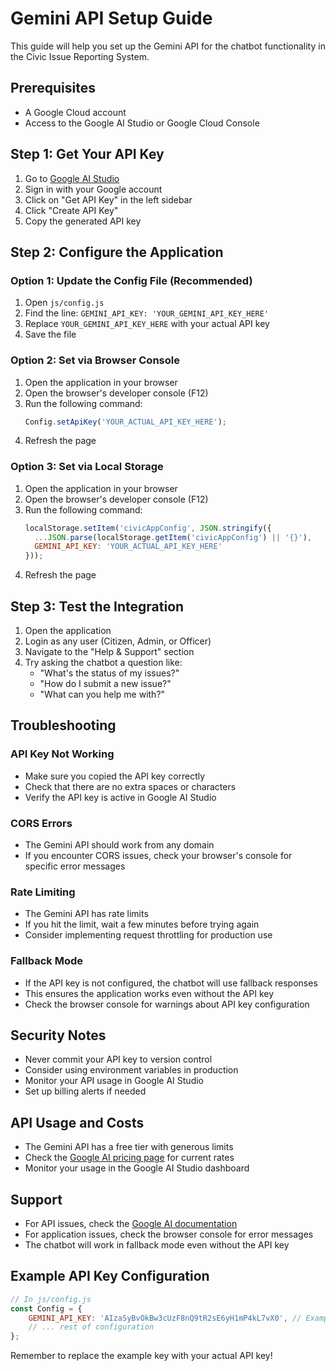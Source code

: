 # Gemini API Setup Guide

This guide will help you set up the Gemini API for the chatbot functionality in the Civic Issue Reporting System.

## Prerequisites

- A Google Cloud account
- Access to the Google AI Studio or Google Cloud Console

## Step 1: Get Your API Key

1. Go to [Google AI Studio](https://aistudio.google.com/)
2. Sign in with your Google account
3. Click on "Get API Key" in the left sidebar
4. Click "Create API Key"
5. Copy the generated API key

## Step 2: Configure the Application

### Option 1: Update the Config File (Recommended)

1. Open `js/config.js`
2. Find the line: `GEMINI_API_KEY: 'YOUR_GEMINI_API_KEY_HERE'`
3. Replace `YOUR_GEMINI_API_KEY_HERE` with your actual API key
4. Save the file

### Option 2: Set via Browser Console

1. Open the application in your browser
2. Open the browser's developer console (F12)
3. Run the following command:
   ```javascript
   Config.setApiKey('YOUR_ACTUAL_API_KEY_HERE');
   ```
4. Refresh the page

### Option 3: Set via Local Storage

1. Open the application in your browser
2. Open the browser's developer console (F12)
3. Run the following command:
   ```javascript
   localStorage.setItem('civicAppConfig', JSON.stringify({
     ...JSON.parse(localStorage.getItem('civicAppConfig') || '{}'),
     GEMINI_API_KEY: 'YOUR_ACTUAL_API_KEY_HERE'
   }));
   ```
4. Refresh the page

## Step 3: Test the Integration

1. Open the application
2. Login as any user (Citizen, Admin, or Officer)
3. Navigate to the "Help & Support" section
4. Try asking the chatbot a question like:
   - "What's the status of my issues?"
   - "How do I submit a new issue?"
   - "What can you help me with?"

## Troubleshooting

### API Key Not Working

- Make sure you copied the API key correctly
- Check that there are no extra spaces or characters
- Verify the API key is active in Google AI Studio

### CORS Errors

- The Gemini API should work from any domain
- If you encounter CORS issues, check your browser's console for specific error messages

### Rate Limiting

- The Gemini API has rate limits
- If you hit the limit, wait a few minutes before trying again
- Consider implementing request throttling for production use

### Fallback Mode

- If the API key is not configured, the chatbot will use fallback responses
- This ensures the application works even without the API key
- Check the browser console for warnings about API key configuration

## Security Notes

- Never commit your API key to version control
- Consider using environment variables in production
- Monitor your API usage in Google AI Studio
- Set up billing alerts if needed

## API Usage and Costs

- The Gemini API has a free tier with generous limits
- Check the [Google AI pricing page](https://ai.google.dev/pricing) for current rates
- Monitor your usage in the Google AI Studio dashboard

## Support

- For API issues, check the [Google AI documentation](https://ai.google.dev/docs)
- For application issues, check the browser console for error messages
- The chatbot will work in fallback mode even without the API key

## Example API Key Configuration

```javascript
// In js/config.js
const Config = {
    GEMINI_API_KEY: 'AIzaSyBvOkBw3cUzF8nQ9tR2sE6yH1mP4kL7vX0', // Example key format
    // ... rest of configuration
};
```

Remember to replace the example key with your actual API key!
